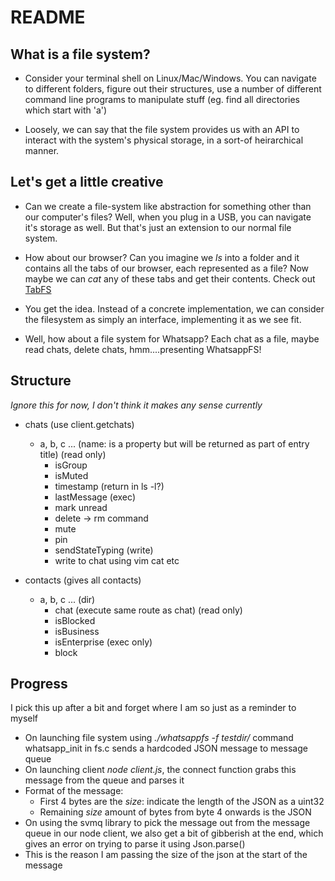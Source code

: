 # README


## What is a file system?

- Consider your terminal shell on Linux/Mac/Windows. You can navigate to different folders, figure out their structures, use a number of different command line programs to manipulate stuff (eg. find all directories which start with 'a')

- Loosely, we can say that the file system provides us with an API to interact with the system's physical storage, in a sort-of heirarchical manner.


## Let's get a little creative

- Can we create a file-system like abstraction for something other than our computer's files? Well, when you plug in a USB, you can navigate it's storage as well. But that's just an extension to our normal file system.

- How about our browser? Can you imagine we _ls_ into a folder and it contains all the tabs of our browser, each represented as a file? Now maybe we can _cat_ any of these tabs and get their contents. Check out [TabFS](https://omar.website/tabfs/)

- You get the idea. Instead of a concrete implementation, we can consider the filesystem as simply an interface, implementing it as we see fit.

- Well, how about a file system for Whatsapp? Each chat as a file, maybe read chats, delete chats, hmm....presenting WhatsappFS!


## Structure
_Ignore this for now, I don't think it makes any sense currently_

- chats (use client.getchats)
    - a, b, c ...
        (name: is a property but will be returned as part of entry title)
        (read only)
        - isGroup
        - isMuted
        - timestamp (return in ls -l?)
        - lastMessage
        (exec)
        - mark unread
        - delete -> rm command
        - mute
        - pin
        - sendStateTyping
        (write)
        - write to chat using vim cat etc
    
    


- contacts (gives all contacts)
    - a, b, c ...
        (dir)
        - chat (execute same route as chat)
        (read only)
        - isBlocked
        - isBusiness
        - isEnterprise
        (exec only)
        - block


## Progress

I pick this up after a bit and forget where I am so just as a reminder to myself

- On launching file system using _./whatsappfs -f testdir/_ command whatsapp_init in fs.c sends a hardcoded JSON message to message queue
- On launching client _node client.js_, the connect function grabs this message from the queue and parses it
- Format of the message:
    - First 4 bytes are the _size_: indicate the length of the JSON as a uint32
    - Remaining _size_ amount of bytes from byte 4 onwards is the JSON
- On using the svmq library to pick the message out from the message queue in our node client, we also get a bit of gibberish at the end, which gives an error on trying to parse it using Json.parse()
- This is the reason I am passing the size of the json at the start of the message

